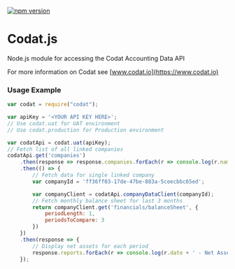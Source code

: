 [![npm version](https://badge.fury.io/js/codat.svg)](https://badge.fury.io/js/codat)

# Codat.js

Node.js module for accessing the Codat Accounting Data API

For more information on Codat see [www.codat.io](https://www.codat.io)

### Usage Example

```javascript
var codat = require("codat");

var apiKey = '<YOUR API KEY HERE>';
// Use codat.uat for UAT environment
// Use codat.production for Production environment

var codatApi = codat.uat(apiKey);
// Fetch list of all linked companies
codatApi.get('companies')
    .then(response => response.companies.forEach(r => console.log(r.name)))
    .then(() => {
        // Fetch data for single linked company
        var companyId = 'ff36ff03-17de-47be-883a-5ceecbbc65ed';

        var companyClient = codatApi.companyDataClient(companyId);
        // Fetch monthly balance sheet for last 3 months
        return companyClient.get('financials/balanceSheet', {
            periodLength: 1,
            periodsToCompare: 3
        })
    })
    .then(response => {
        // Display net assets for each period
        response.reports.forEach(r => console.log(r.date + ' - Net Assets: '+ response.currency + ' ' + r.netAssets));
    });
```